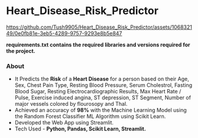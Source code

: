 # Heart_Disease_Risk_Predictor

https://github.com/Tush9905/Heart_Disease_Risk_Predictor/assets/106832149/0e0fb81e-3eb5-4289-9757-9293e8b5e847

**requirements.txt contains the required libraries and versions required for the project.**

### About
* It Predicts the **Risk** of a **Heart Disease** for a person based on their Age, Sex, Chest Pain Type, Resting Blood Pressure, Serum Cholestrol, Fasting Blood Sugar, Resting Electrocardiographic Results, Max Heart Rate / Pulse, Exercise induced angina, ST depression, ST Segment, Number of major vessels colored by flourosopy and Thal.
* Achieved an accuracy of **98%** with the Machine Learning Model using the Random Forest Classifier ML Algorithm using Scikit Learn.
* Developed the Web App using Streamlit.
* Tech Used - **Python, Pandas, Scikit Learn, Streamlit.**

